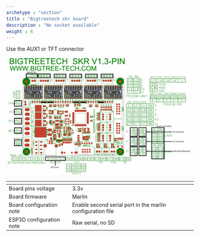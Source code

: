 ```yaml
---
archetype : "section"
title : "Bigtreetech skr board"
description : "No socket available"
weight : 8
---
```


Use the AUX1 or TFT connector

![step1](board.jpg?width=300px)

| <!-- -->  | <!-- --> |
|-|-|
| Board pins voltage | 3.3v |
| Board firmware | Marlin | 
| Board configuration note | Enable second serial port in the marlin configuration file |
| ESP3D configuration note | Raw serial, no SD |